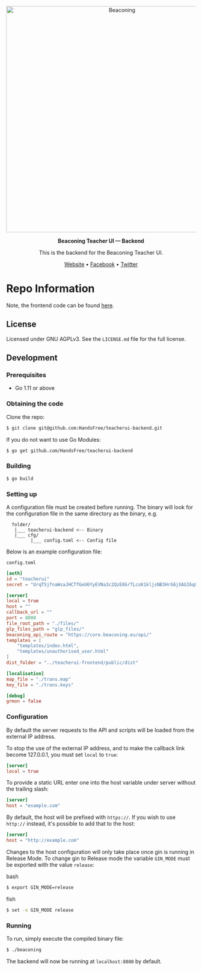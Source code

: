 <p align="center">
  <img width="600" src="http://beaconing.eu/wp-content/themes/beaconing/images/logo/original_version_(black).png" alt="Beaconing">
</p>
<p align="center">
  <strong>Beaconing Teacher UI &mdash; Backend</strong>
</p>
<p align="center">
  This is the backend for the Beaconing Teacher UI.
</p>
<p align="center">
  <a href="http://beaconing.eu/">Website</a> • <a href="https://www.facebook.com/beaconing/">Facebook</a> • <a href="https://twitter.com/BeaconingEU">Twitter</a>
</p>

# Repo Information
Note, the frontend code can be found [here](//github.com/HandsFree/teacherui-frontend).

## License
Licensed under GNU AGPLv3. See the `LICENSE.md` file for the full license.

## Development
### Prerequisites

- Go 1.11 or above

### Obtaining the code
Clone the repo:
```bash
$ git clone git@github.com:HandsFree/teacherui-backend.git
```

If you do not want to use Go Modules:
```bash
$ go get github.com/HandsFree/teacherui-backend
```

### Building
```bash
$ go build
```

### Setting up
A configuration file must be created before running. The binary will look for the
configuration file in the same directory as the binary, e.g.

```
  folder/
   |___ teacherui-backend <-- Binary
   |___ cfg/
         |___ config.toml <-- Config file
```

Below is an example configuration file:

`config.toml`
```toml
[auth]
id = "teacherui"
secret = "UrqTSjfnaWsaJHCTfGeU6YyEVNa3c2QzE8GrTLcoK1kljsNB3HrG6jXAGI6q8wKR"

[server]
local = true
host = ""
callback_url = ""
port = 8080
file_root_path = "./files/"
glp_files_path = "glp_files/"
beaconing_api_route = "https://core.beaconing.eu/api/"
templates = [
    "templates/index.html",
    "templates/unauthorised_user.html"
]
dist_folder = "../teacherui-frontend/public/dist"

[localisation]
map_file = "./trans.map"
key_file = "./trans.keys"

[debug]
grmon = false
```

### Configuration
By default the server requests to the API and scripts will be loaded from the external IP address.

To stop the use of the external IP address, and to make the callback link become 127.0.0.1, you must set `local` to `true`:

```toml
[server]
local = true
```

To provide a static URL enter one into the host variable under server without the trailing slash:

```toml
[server]
host = "example.com"
```

By default, the host will be prefixed with `https://`. If you wish to use `http://` instead, it's possible to add that to the host:
```toml
[server]
host = "http://example.com"
```

Changes to the host configuration will only take place once gin is running in Release Mode.
To change gin to Release mode the variable `GIN_MODE` must be exported with the value `release`:

bash
```bash
$ export GIN_MODE=release
```

fish
```bash
$ set -x GIN_MODE release
```

### Running
To run, simply execute the compiled binary file:

```bash
$ ./beaconing
```

The backend will now be running at `localhost:8080` by default.